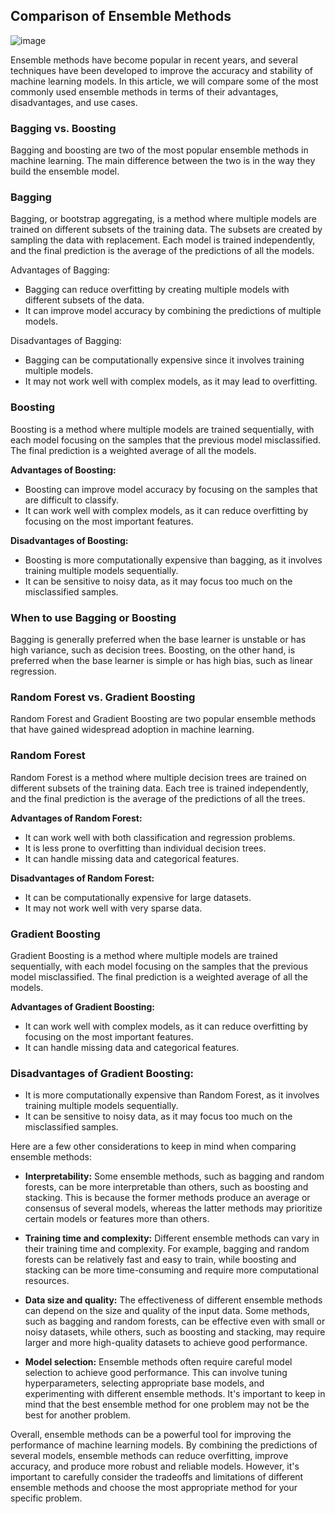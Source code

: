 ## Comparison of Ensemble Methods
![image](https://github.com/fatihilhan42/Data_Science_Journey/assets/63750425/2e387bc1-6133-483e-b034-66ce394e2067)

Ensemble methods have become popular in recent years, and several techniques have been developed to improve the accuracy and stability of machine learning models. In this article, we will compare some of the most commonly used ensemble methods in terms of their advantages, disadvantages, and use cases.

### Bagging vs. Boosting
Bagging and boosting are two of the most popular ensemble methods in machine learning. The main difference between the two is in the way they build the ensemble model.

### Bagging
Bagging, or bootstrap aggregating, is a method where multiple models are trained on different subsets of the training data. The subsets are created by sampling the data with replacement. Each model is trained independently, and the final prediction is the average of the predictions of all the models.

Advantages of Bagging:

- Bagging can reduce overfitting by creating multiple models with different subsets of the data.
- It can improve model accuracy by combining the predictions of multiple models.

Disadvantages of Bagging:

- Bagging can be computationally expensive since it involves training multiple models.
- It may not work well with complex models, as it may lead to overfitting.

### Boosting
Boosting is a method where multiple models are trained sequentially, with each model focusing on the samples that the previous model misclassified. The final prediction is a weighted average of all the models.

**Advantages of Boosting:**

- Boosting can improve model accuracy by focusing on the samples that are difficult to classify.
- It can work well with complex models, as it can reduce overfitting by focusing on the most important features.

**Disadvantages of Boosting:**

- Boosting is more computationally expensive than bagging, as it involves training multiple models sequentially.
- It can be sensitive to noisy data, as it may focus too much on the misclassified samples.

### When to use Bagging or Boosting
Bagging is generally preferred when the base learner is unstable or has high variance, such as decision trees. Boosting, on the other hand, is preferred when the base learner is simple or has high bias, such as linear regression.

### Random Forest vs. Gradient Boosting
Random Forest and Gradient Boosting are two popular ensemble methods that have gained widespread adoption in machine learning.

### Random Forest
Random Forest is a method where multiple decision trees are trained on different subsets of the training data. Each tree is trained independently, and the final prediction is the average of the predictions of all the trees.

**Advantages of Random Forest:**

- It can work well with both classification and regression problems.
- It is less prone to overfitting than individual decision trees.
- It can handle missing data and categorical features.

**Disadvantages of Random Forest:**

- It can be computationally expensive for large datasets.
- It may not work well with very sparse data.

### Gradient Boosting
Gradient Boosting is a method where multiple models are trained sequentially, with each model focusing on the samples that the previous model misclassified. The final prediction is a weighted average of all the models.

**Advantages of Gradient Boosting:**

- It can work well with complex models, as it can reduce overfitting by focusing on the most important features.
- It can handle missing data and categorical features.

### Disadvantages of Gradient Boosting:

- It is more computationally expensive than Random Forest, as it involves training multiple models sequentially.
- It can be sensitive to noisy data, as it may focus too much on the misclassified samples.


Here are a few other considerations to keep in mind when comparing ensemble methods:

- **Interpretability:** Some ensemble methods, such as bagging and random forests, can be more interpretable than others, such as boosting and stacking. This is because the former methods produce an average or consensus of several models, whereas the latter methods may prioritize certain models or features more than others.

- **Training time and complexity:** Different ensemble methods can vary in their training time and complexity. For example, bagging and random forests can be relatively fast and easy to train, while boosting and stacking can be more time-consuming and require more computational resources.

- **Data size and quality:** The effectiveness of different ensemble methods can depend on the size and quality of the input data. Some methods, such as bagging and random forests, can be effective even with small or noisy datasets, while others, such as boosting and stacking, may require larger and more high-quality datasets to achieve good performance.

- **Model selection:** Ensemble methods often require careful model selection to achieve good performance. This can involve tuning hyperparameters, selecting appropriate base models, and experimenting with different ensemble methods. It's important to keep in mind that the best ensemble method for one problem may not be the best for another problem.

Overall, ensemble methods can be a powerful tool for improving the performance of machine learning models. By combining the predictions of several models, ensemble methods can reduce overfitting, improve accuracy, and produce more robust and reliable models. However, it's important to carefully consider the tradeoffs and limitations of different ensemble methods and choose the most appropriate method for your specific problem.
